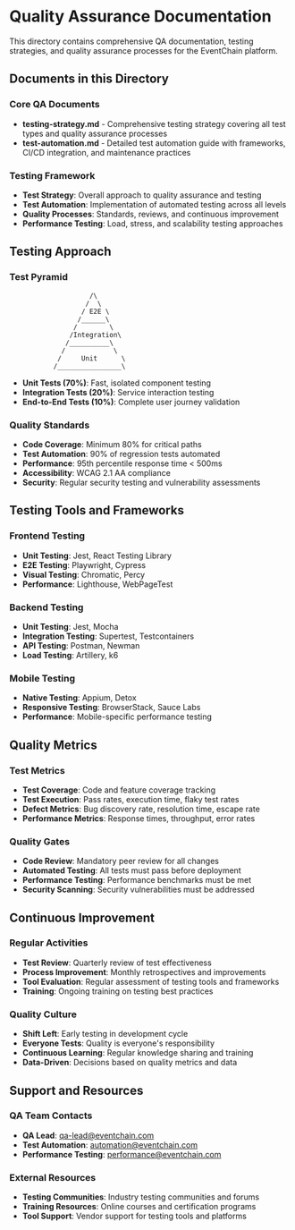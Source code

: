 # Quality Assurance Documentation

This directory contains comprehensive QA documentation, testing strategies, and quality assurance processes for the EventChain platform.

## Documents in this Directory

### Core QA Documents
- **testing-strategy.md** - Comprehensive testing strategy covering all test types and quality assurance processes
- **test-automation.md** - Detailed test automation guide with frameworks, CI/CD integration, and maintenance practices

### Testing Framework
- **Test Strategy**: Overall approach to quality assurance and testing
- **Test Automation**: Implementation of automated testing across all levels
- **Quality Processes**: Standards, reviews, and continuous improvement
- **Performance Testing**: Load, stress, and scalability testing approaches

## Testing Approach

### Test Pyramid
```
                    /\
                   /  \
                  / E2E \
                 /______\
                /        \
               /Integration\
              /__________\
             /            \
            /     Unit      \
           /________________\
```

- **Unit Tests (70%)**: Fast, isolated component testing
- **Integration Tests (20%)**: Service interaction testing
- **End-to-End Tests (10%)**: Complete user journey validation

### Quality Standards
- **Code Coverage**: Minimum 80% for critical paths
- **Test Automation**: 90% of regression tests automated
- **Performance**: 95th percentile response time < 500ms
- **Accessibility**: WCAG 2.1 AA compliance
- **Security**: Regular security testing and vulnerability assessments

## Testing Tools and Frameworks

### Frontend Testing
- **Unit Testing**: Jest, React Testing Library
- **E2E Testing**: Playwright, Cypress
- **Visual Testing**: Chromatic, Percy
- **Performance**: Lighthouse, WebPageTest

### Backend Testing
- **Unit Testing**: Jest, Mocha
- **Integration Testing**: Supertest, Testcontainers
- **API Testing**: Postman, Newman
- **Load Testing**: Artillery, k6

### Mobile Testing
- **Native Testing**: Appium, Detox
- **Responsive Testing**: BrowserStack, Sauce Labs
- **Performance**: Mobile-specific performance testing

## Quality Metrics

### Test Metrics
- **Test Coverage**: Code and feature coverage tracking
- **Test Execution**: Pass rates, execution time, flaky test rates
- **Defect Metrics**: Bug discovery rate, resolution time, escape rate
- **Performance Metrics**: Response times, throughput, error rates

### Quality Gates
- **Code Review**: Mandatory peer review for all changes
- **Automated Testing**: All tests must pass before deployment
- **Performance Testing**: Performance benchmarks must be met
- **Security Scanning**: Security vulnerabilities must be addressed

## Continuous Improvement

### Regular Activities
- **Test Review**: Quarterly review of test effectiveness
- **Process Improvement**: Monthly retrospectives and improvements
- **Tool Evaluation**: Regular assessment of testing tools and frameworks
- **Training**: Ongoing training on testing best practices

### Quality Culture
- **Shift Left**: Early testing in development cycle
- **Everyone Tests**: Quality is everyone's responsibility
- **Continuous Learning**: Regular knowledge sharing and training
- **Data-Driven**: Decisions based on quality metrics and data

## Support and Resources

### QA Team Contacts
- **QA Lead**: qa-lead@eventchain.com
- **Test Automation**: automation@eventchain.com
- **Performance Testing**: performance@eventchain.com

### External Resources
- **Testing Communities**: Industry testing communities and forums
- **Training Resources**: Online courses and certification programs
- **Tool Support**: Vendor support for testing tools and platforms